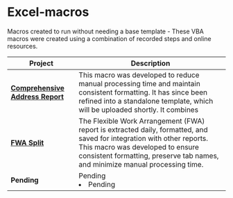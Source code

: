 # Excel-macros
Macros created to run without needing a base template - These VBA macros were created using a combination of recorded steps and online resources.

| Project                 | Description                                                                                                                                                    |
|------------------------|----------------------------------------------------------------------------------------------------------------------------------------------------------------|
| **[Comprehensive Address Report](https://github.com/ADeabenderfer/Excel-macros/blob/main/ComprehensiveAddressReport.vba)**    | This macro was developed to reduce manual processing time and maintain consistent formatting. It has since been refined into a standalone template, which will be uploaded shortly. It combines  |
| **[FWA Split](https://github.com/ADeabenderfer/Excel-macros/blob/main/FWA%20Split.vba)**            | The Flexible Work Arrangement (FWA) report is extracted daily, formatted, and saved for integration with other reports. This macro was developed to ensure consistent formatting, preserve tab names, and minimize manual processing time. |
| **Pending** | Pending </li><li>Pending</li></ul> |

